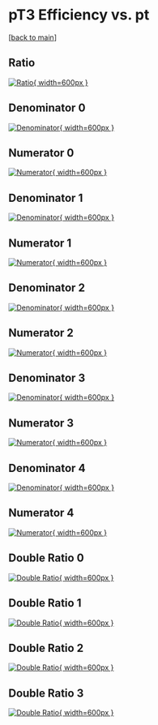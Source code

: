 # pT3 Efficiency vs. pt

[[back to main](./)]



## Ratio

[![Ratio](../mtv/var/pT3_loweta_13_-1_eff_pt.png){ width=600px }](../mtv/var/pT3_loweta_13_-1_eff_pt.pdf)

## Denominator 0

[![Denominator](../mtv/den/pT3_loweta_13_-1_eff_pt_den0.png){ width=600px }](../mtv/den/pT3_loweta_13_-1_eff_pt_den0.pdf)

## Numerator 0

[![Numerator](../mtv/num/pT3_loweta_13_-1_eff_pt_num0.png){ width=600px }](../mtv/num/pT3_loweta_13_-1_eff_pt_num0.pdf)

## Denominator 1

[![Denominator](../mtv/den/pT3_loweta_13_-1_eff_pt_den1.png){ width=600px }](../mtv/den/pT3_loweta_13_-1_eff_pt_den1.pdf)

## Numerator 1

[![Numerator](../mtv/num/pT3_loweta_13_-1_eff_pt_num1.png){ width=600px }](../mtv/num/pT3_loweta_13_-1_eff_pt_num1.pdf)

## Denominator 2

[![Denominator](../mtv/den/pT3_loweta_13_-1_eff_pt_den2.png){ width=600px }](../mtv/den/pT3_loweta_13_-1_eff_pt_den2.pdf)

## Numerator 2

[![Numerator](../mtv/num/pT3_loweta_13_-1_eff_pt_num2.png){ width=600px }](../mtv/num/pT3_loweta_13_-1_eff_pt_num2.pdf)

## Denominator 3

[![Denominator](../mtv/den/pT3_loweta_13_-1_eff_pt_den3.png){ width=600px }](../mtv/den/pT3_loweta_13_-1_eff_pt_den3.pdf)

## Numerator 3

[![Numerator](../mtv/num/pT3_loweta_13_-1_eff_pt_num3.png){ width=600px }](../mtv/num/pT3_loweta_13_-1_eff_pt_num3.pdf)

## Denominator 4

[![Denominator](../mtv/den/pT3_loweta_13_-1_eff_pt_den4.png){ width=600px }](../mtv/den/pT3_loweta_13_-1_eff_pt_den4.pdf)

## Numerator 4

[![Numerator](../mtv/num/pT3_loweta_13_-1_eff_pt_num4.png){ width=600px }](../mtv/num/pT3_loweta_13_-1_eff_pt_num4.pdf)

## Double Ratio 0

[![Double Ratio](../mtv/ratio/pT3_loweta_13_-1_eff_pt_ratio0.png){ width=600px }](../mtv/ratio/pT3_loweta_13_-1_eff_pt_ratio0.pdf)

## Double Ratio 1

[![Double Ratio](../mtv/ratio/pT3_loweta_13_-1_eff_pt_ratio1.png){ width=600px }](../mtv/ratio/pT3_loweta_13_-1_eff_pt_ratio1.pdf)

## Double Ratio 2

[![Double Ratio](../mtv/ratio/pT3_loweta_13_-1_eff_pt_ratio2.png){ width=600px }](../mtv/ratio/pT3_loweta_13_-1_eff_pt_ratio2.pdf)

## Double Ratio 3

[![Double Ratio](../mtv/ratio/pT3_loweta_13_-1_eff_pt_ratio3.png){ width=600px }](../mtv/ratio/pT3_loweta_13_-1_eff_pt_ratio3.pdf)

